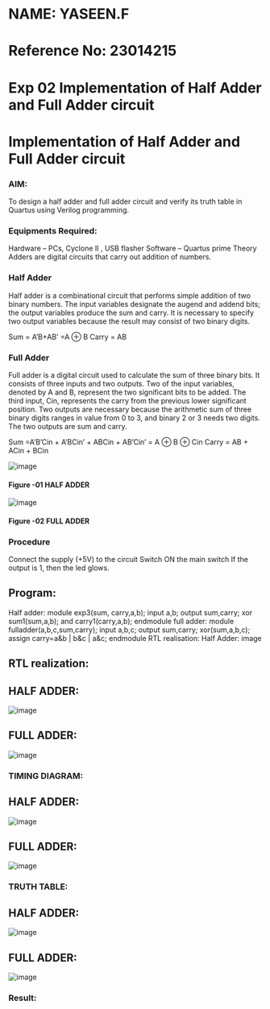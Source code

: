 # NAME: YASEEN.F
# Reference No: 23014215
# Exp 02 Implementation of Half Adder and Full Adder circuit
# Implementation of Half Adder and Full Adder circuit
### AIM:
To design a half adder and full adder circuit and verify its truth table in Quartus using Verilog programming.

### Equipments Required:
Hardware – PCs, Cyclone II , USB flasher
Software – Quartus prime
Theory
Adders are digital circuits that carry out addition of numbers.

### Half Adder
Half adder is a combinational circuit that performs simple addition of two binary numbers. The input variables designate the augend and addend bits; the output variables produce the sum and carry. It is necessary to specify two output variables because the result may consist of two binary digits.

Sum = A’B+AB’ =A ⊕ B Carry = AB

### Full Adder
Full adder is a digital circuit used to calculate the sum of three binary bits. It consists of three inputs and two outputs. Two of the input variables, denoted by A and B, represent the two significant bits to be added. The third input, Cin, represents the carry from the previous lower significant position. Two outputs are necessary because the arithmetic sum of three binary digits ranges in value from 0 to 3, and binary 2 or 3 needs two digits. The two outputs are sum and carry.

Sum =A’B’Cin + A’BCin’ + ABCin + AB’Cin’ = A ⊕ B ⊕ Cin Carry = AB + ACin + BCin

 ![image](https://user-images.githubusercontent.com/36288975/163552156-a13e5a56-c638-4110-97d9-8896907c8d25.png)

#### Figure -01 HALF ADDER

![image](https://user-images.githubusercontent.com/36288975/163552057-b3547877-6d07-45b4-b7e0-bcfebfad9e1d.png)

#### Figure -02 FULL ADDER 

### Procedure

Connect the supply (+5V) to the circuit
Switch ON the main switch
If the output is 1, then the led glows.

## Program:
Half adder:
module exp3(sum, carry,a,b); 
input a,b; 
output sum,carry; 
xor sum1(sum,a,b); 
and carry1(carry,a,b); 
endmodule
full adder:
module fulladder(a,b,c,sum,carry);
input a,b,c;
output sum,carry;
xor(sum,a,b,c);
assign carry=a&b | b&c | a&c;
endmodule
RTL realisation:
Half Adder:
image

## RTL realization:
## HALF ADDER:
![image](https://github.com/YASEEN23014215/Exp-02-Implementation-of-Half-Adder-and-Full-Adder-circuit/assets/149365441/b23e3fb2-7bbd-48ee-b4e7-2d862fb31994)
## FULL ADDER:
![image](https://github.com/YASEEN23014215/Exp-02-Implementation-of-Half-Adder-and-Full-Adder-circuit/assets/149365441/247629d9-0751-476c-bcb2-604c5e0907af)
### TIMING DIAGRAM:
## HALF ADDER:
![image](https://github.com/YASEEN23014215/Exp-02-Implementation-of-Half-Adder-and-Full-Adder-circuit/assets/149365441/9fd943dc-40c5-492d-a11a-2c8513d68845)
## FULL ADDER:
![image](https://github.com/YASEEN23014215/Exp-02-Implementation-of-Half-Adder-and-Full-Adder-circuit/assets/149365441/d3bb1374-a642-47fb-ac48-a383208b5e15)



### TRUTH TABLE:
## HALF ADDER:
![image](https://github.com/YASEEN23014215/Exp-02-Implementation-of-Half-Adder-and-Full-Adder-circuit/assets/149365441/6a565934-cab9-4921-af22-c08919ef1026)
## FULL ADDER:
![image](https://github.com/YASEEN23014215/Exp-02-Implementation-of-Half-Adder-and-Full-Adder-circuit/assets/149365441/7d074776-a0d5-4fbf-9bb5-3614fb202e59)



### Result:
